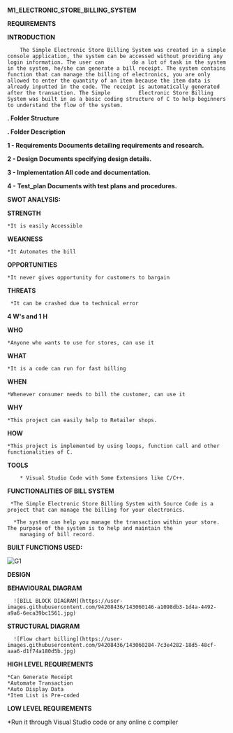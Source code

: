 **M1_ELECTRONIC_STORE_BILLING_SYSTEM**

 **REQUIREMENTS**
 
   **INTRODUCTION**

        The Simple Electronic Store Billing System was created in a simple console application, the system can be accessed without providing any login information. The user can         do a lot of task in the system in the system, he/she can generate a bill receipt. The system contains function that can manage the billing of electronics, you are only         allowed to enter the quantity of an item because the item data is already inputted in the code. The receipt is automatically generated after the transaction. The Simple         Electronic Store Billing System was built in as a basic coding structure of C to help beginners to understand the flow of the system.
        
   **. Folder Structure**
   
   **. Folder Description**
   
  **1 - Requirements Documents detailing requirements and research.**
  
  **2 - Design Documents specifying design details.**
  
   **3 - Implementation All code and documentation.**
   
   **4 - Test_plan Documents with test plans and procedures.**
   
   **SWOT ANALYSIS:**

   **STRENGTH**

    *It is easily Accessible
    
   **WEAKNESS**
   
    *It Automates the bill
    
   **OPPORTUNITIES**
   
    *It never gives opportunity for customers to bargain
    
   **THREATS**
    
     *It can be crashed due to technical error
     
  **4 W's and 1 H**

   **WHO**
     
    *Anyone who wants to use for stores, can use it
   
   **WHAT**
  
    *It is a code can run for fast billing
  
   **WHEN**
  
    *Whenever consumer needs to bill the customer, can use it
  
   **WHY**
  
    *This project can easily help to Retailer shops.
   
   **HOW**
    
    *This project is implemented by using loops, function call and other functionalities of C.
   
   **TOOLS**
 
        * Visual Studio Code with Some Extensions like C/C++.

  **FUNCTIONALITIES OF BILL SYSTEM**
  
     *The Simple Electronic Store Billing System with Source Code is a project that can manage the billing for your electronics.
     
      *The system can help you manage the transaction within your store. The purpose of the system is to help and maintain the
        managing of bill record.
   **BUILT FUNCTIONS USED:**
   
   
   ![G1](https://user-images.githubusercontent.com/94208436/143059072-68fe39dc-3894-42c8-9ce3-c20f593138b2.jpg)
 
   **DESIGN**
     
   **BEHAVIOURAL DIAGRAM**
   
      
      ![BILL BLOCK DIAGRAM](https://user-images.githubusercontent.com/94208436/143060146-a1098db3-1d4a-4492-a9a6-6eca39bc1561.jpg)

   **STRUCTURAL DIAGRAM**
   
   
      ![Flow chart billing](https://user-images.githubusercontent.com/94208436/143060284-7c3e4282-18d5-48cf-aaa6-d1f74a180d5b.jpg)
  
  **HIGH LEVEL REQUIREMENTS**

    *Can Generate Receipt
    *Automate Transaction
    *Auto Display Data
    *Item List is Pre-coded

  **LOW LEVEL REQUIREMENTS**
  
   *Run it through Visual Studio code or any online c compiler
    

